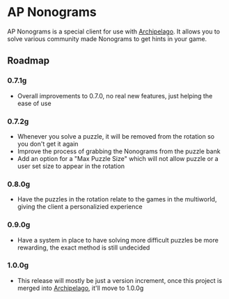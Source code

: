 # AP Nonograms
AP Nonograms is a special client for use with [Archipelago](https://github.com/ArchipelagoMW/Archipelago). It allows you to solve various community made Nonograms to get hints in your game.

## Roadmap
### 0.7.1g
- Overall improvements to 0.7.0, no real new features, just helping the ease of use
### 0.7.2g
- Whenever you solve a puzzle, it will be removed from the rotation so you don't get it again
- Improve the process of grabbing the Nonograms from the puzzle bank
- Add an option for a "Max Puzzle Size" which will not allow puzzle or a user set size to appear in the rotation
### 0.8.0g
- Have the puzzles in the rotation relate to the games in the multiworld, giving the client a personalizied experience
### 0.9.0g
- Have a system in place to have solving more difficult puzzles be more rewarding, the exact method is still undecided
### 1.0.0g
- This release will mostly be just a version increment, once this project is merged into [Archipelago](https://github.com/ArchipelagoMW/Archipelago), it'll move to 1.0.0g
